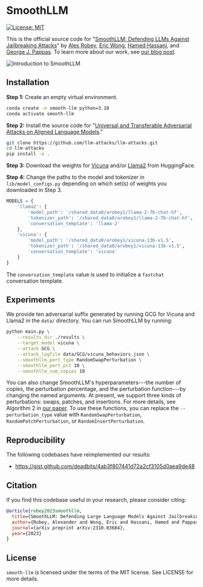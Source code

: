 # SmoothLLM

[![License: MIT](https://img.shields.io/badge/License-MIT-yellow.svg)](https://opensource.org/licenses/MIT)

This is the official source code for "[SmoothLLM: Defending LLMs Against Jailbreaking Attacks](https://arxiv.org/abs/2310.03684)" by [Alex Robey](https://arobey1.github.io/), [Eric Wong](https://riceric22.github.io/), [Hamed Hassani](https://www.seas.upenn.edu/~hassani/), and [George J. Pappas](https://www.georgejpappas.org/).  To learn more about our work, see [our blog post](https://debugml.github.io/smooth-llm/).

![Introduction to SmoothLLM](assets/introduction.gif)

## Installation

**Step 1:** Create an empty virtual environment.

```bash
conda create -n smooth-llm python=3.10
conda activate smooth-llm
```

**Step 2:** Install the source code for "[Universal and Transferable Adversarial Attacks on Aligned Language Models](https://arxiv.org/abs/2307.15043)."

```bash
git clone https://github.com/llm-attacks/llm-attacks.git
cd llm-attacks
pip install -e .
```

**Step 3:** Download the weights for [Vicuna](https://huggingface.co/lmsys/vicuna-13b-v1.5) and/or [Llama2](https://huggingface.co/meta-llama/Llama-2-7b-chat-hf) from HuggingFace.  

**Step 4:** Change the paths to the model and tokenizer in `lib/model_configs.py` depending on which set(s) of weights you downloaded in Step 3.

```python
MODELS = {
    'llama2': {
        'model_path': '/shared_data0/arobey1/llama-2-7b-chat-hf',
        'tokenizer_path': '/shared_data0/arobey1/llama-2-7b-chat-hf',
        'conversation_template': 'llama-2'
    },
    'vicuna': {
        'model_path': '/shared_data0/arobey1/vicuna-13b-v1.5',
        'tokenizer_path': '/shared_data0/arobey1/vicuna-13b-v1.5',
        'conversation_template': 'vicuna'
    }
}
```
The `conversation_template` value is used to initialize a `fastchat` conversation template.

## Experiments

We provide ten adversarial suffix generated by running GCG for Vicuna and Llama2 in the `data/` directory.  You can run SmoothLLM by running:

```bash
python main.py \
    --results_dir ./results \
    --target_model vicuna \
    --attack GCG \
    --attack_logfile data/GCG/vicuna_behaviors.json \
    --smoothllm_pert_type RandomSwapPerturbation \
    --smoothllm_pert_pct 10 \
    --smoothllm_num_copies 10
```

You can also change SmoothLLM's hyperparameters---the number of copies, the perturbation percentage, and the perturbation function---by changing the named arguments.  At present, we support three kinds of perturbations: swaps, patches, and insertions.  For more details, see Algorithm 2 in [our paper](https://arxiv.org/abs/2310.03684).  To use these functions, you can replace the `--perturbation_type` value with `RandomSwapPerturbation`, `RandomPatchPerturbation`, or `RandomInsertPerturbation`.

## Reproducibility
The following codebases have reimplemented our results:
* https://gist.github.com/deadbits/4ab3f807441d72a2cf3105d0aea9de48

## Citation
If you find this codebase useful in your research, please consider citing:

```bibtex
@article{robey2023smoothllm,
  title={SmoothLLM: Defending Large Language Models Against Jailbreaking Attacks},
  author={Robey, Alexander and Wong, Eric and Hassani, Hamed and Pappas, George J},
  journal={arXiv preprint arXiv:2310.03684},
  year={2023}
}
```

## License
`smooth-llm` is licensed under the terms of the MIT license. See LICENSE for more details.
